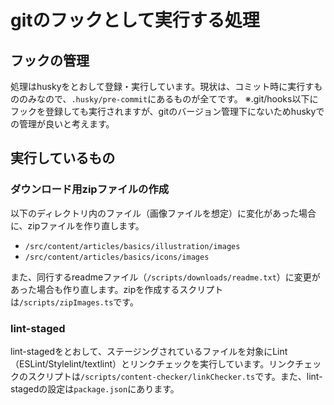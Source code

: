 <!-- textlint-disable -->
# gitのフックとして実行する処理

## フックの管理

処理はhuskyをとおして登録・実行しています。現状は、コミット時に実行すもののみなので、`.husky/pre-commit`にあるものが全てです。
※.git/hooks以下にフックを登録しても実行されますが、gitのバージョン管理下にないためhuskyでの管理が良いと考えます。

## 実行しているもの

### ダウンロード用zipファイルの作成

以下のディレクトリ内のファイル（画像ファイルを想定）に変化があった場合に、zipファイルを作り直します。

- `/src/content/articles/basics/illustration/images`
- `/src/content/articles/basics/icons/images`

また、同行するreadmeファイル（`/scripts/downloads/readme.txt`）に変更があった場合も作り直します。zipを作成するスクリプトは`/scripts/zipImages.ts`です。

### lint-staged

lint-stagedをとおして、ステージングされているファイルを対象にLint（ESLint/Stylelint/textlint）とリンクチェックを実行しています。リンクチェックのスクリプトは`/scripts/content-checker/linkChecker.ts`です。また、lint-stagedの設定は`package.json`にあります。
